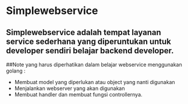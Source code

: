 # Simplewebservice

Simplewebservice adalah tempat layanan service sederhana yang diperuntukan untuk developer sendiri belajar backend developer.
---
##Note yang harus diperhatikan dalam belajar webservice menggunakan golang :
- Membuat model yang diperlukan atau object yang nanti digunakan
- Menjalankan webserver yang akan digunakan 
- Membuat handler dan membuat fungsi controllernya.

